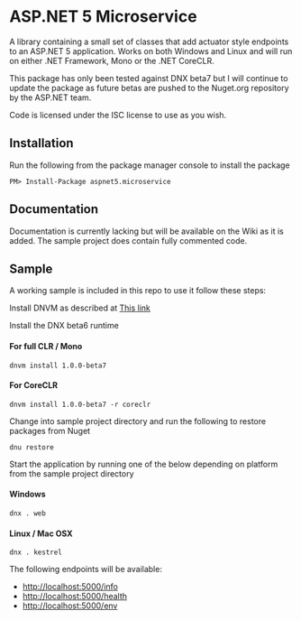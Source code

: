 # ASP.NET 5 Microservice

A library containing a small set of classes that add actuator style endpoints to an ASP.NET 5 application. Works on both Windows and Linux and will run on either .NET Framework, Mono or the .NET CoreCLR.

This package has only been tested against DNX beta7 but I will continue to update the package as future betas are pushed to the Nuget.org repository by the ASP.NET team.

Code is licensed under the ISC license to use as you wish.

## Installation

Run the following from the package manager console to install the package

```
PM> Install-Package aspnet5.microservice
```

## Documentation

Documentation is currently lacking but will be available on the Wiki as it is added. The sample project does contain fully commented code.

## Sample

A working sample is included in this repo to use it follow these steps:

Install DNVM as described at [This link](https://github.com/aspnet/Home)

Install the DNX beta6 runtime

#### For full CLR / Mono
```
dnvm install 1.0.0-beta7
```

#### For CoreCLR
```
dnvm install 1.0.0-beta7 -r coreclr
```

Change into sample project directory and run the following to restore packages from Nuget

```
dnu restore
```

Start the application by running one of the below depending on platform from the sample project directory

#### Windows
```
dnx . web
```

#### Linux / Mac OSX
```
dnx . kestrel
```

The following endpoints will be available:

- [http://localhost:5000/info](http://localhost:5000/info)
- [http://localhost:5000/health](http://localhost:5000/health)
- [http://localhost:5000/env](http://localhost:5000/env)
